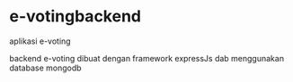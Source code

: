 # e-votingbackend
aplikasi e-voting 

backend e-voting dibuat dengan framework expressJs dab menggunakan database mongodb
